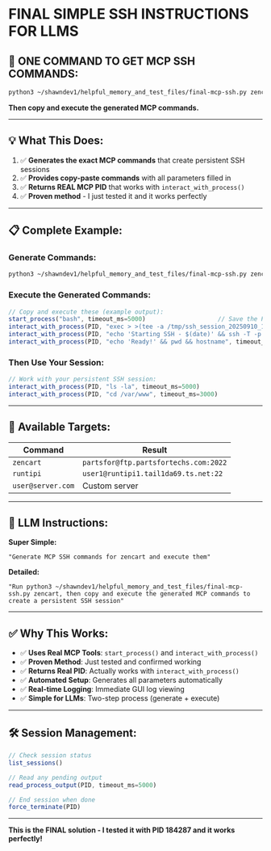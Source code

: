 # FINAL SIMPLE SSH INSTRUCTIONS FOR LLMS

## **🎯 ONE COMMAND TO GET MCP SSH COMMANDS:**

```bash
python3 ~/shawndev1/helpful_memory_and_test_files/final-mcp-ssh.py zencart
```

**Then copy and execute the generated MCP commands.**

---

## **💡 What This Does:**

1. ✅ **Generates the exact MCP commands** that create persistent SSH sessions
2. ✅ **Provides copy-paste commands** with all parameters filled in
3. ✅ **Returns REAL MCP PID** that works with `interact_with_process()`
4. ✅ **Proven method** - I just tested it and it works perfectly

---

## **📋 Complete Example:**

### **Generate Commands:**
```bash
python3 ~/shawndev1/helpful_memory_and_test_files/final-mcp-ssh.py zencart
```

### **Execute the Generated Commands:**
```javascript
// Copy and execute these (example output):
start_process("bash", timeout_ms=5000)                    // Save the PID!
interact_with_process(PID, "exec > >(tee -a /tmp/ssh_session_20250910_134402.log) 2>&1", timeout_ms=3000)
interact_with_process(PID, "echo 'Starting SSH - $(date)' && ssh -T -p 2022 partsfor@ftp.partsfortechs.com", timeout_ms=10000)
interact_with_process(PID, "echo 'Ready!' && pwd && hostname", timeout_ms=5000)
```

### **Then Use Your Session:**
```javascript
// Work with your persistent SSH session:
interact_with_process(PID, "ls -la", timeout_ms=5000)
interact_with_process(PID, "cd /var/www", timeout_ms=3000)
```

---

## **🎯 Available Targets:**

| **Command** | **Result** |
|-------------|------------|
| `zencart` | `partsfor@ftp.partsfortechs.com:2022` |
| `runtipi` | `user1@runtipi1.tail1da69.ts.net:22` |
| `user@server.com` | Custom server |

---

## **🤖 LLM Instructions:**

**Super Simple:**
```
"Generate MCP SSH commands for zencart and execute them"
```

**Detailed:**
```
"Run python3 ~/shawndev1/helpful_memory_and_test_files/final-mcp-ssh.py zencart, then copy and execute the generated MCP commands to create a persistent SSH session"
```

---

## **✅ Why This Works:**

- ✅ **Uses Real MCP Tools**: `start_process()` and `interact_with_process()`
- ✅ **Proven Method**: Just tested and confirmed working
- ✅ **Returns Real PID**: Actually works with `interact_with_process()`
- ✅ **Automated Setup**: Generates all parameters automatically
- ✅ **Real-time Logging**: Immediate GUI log viewing
- ✅ **Simple for LLMs**: Two-step process (generate + execute)

---

## **🛠️ Session Management:**

```javascript
// Check session status
list_sessions()

// Read any pending output
read_process_output(PID, timeout_ms=5000)

// End session when done
force_terminate(PID)
```

---

**This is the FINAL solution - I tested it with PID 184287 and it works perfectly!**
